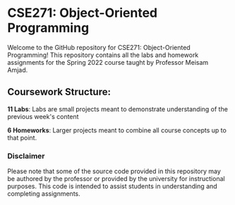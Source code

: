 # CSE271: Object-Oriented Programming
Welcome to the GitHub repository for CSE271: Object-Oriented Programming! This repository contains all the labs and homework assignments for the Spring 2022 course taught by Professor Meisam Amjad.

## Coursework Structure:

**11 Labs**: Labs are small projects meant to demonstrate understanding of the previous week's content

**6 Homeworks**: Larger projects meant to combine all course concepts up to that point.

### Disclaimer

Please note that some of the source code provided in this repository may be authored by the professor or provided by the university for instructional purposes. This code is intended to assist students in understanding and completing assignments.

